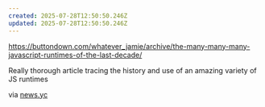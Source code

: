 ```yaml
---
created: 2025-07-28T12:50:50.246Z
updated: 2025-07-28T12:50:50.246Z
---
```

https://buttondown.com/whatever_jamie/archive/the-many-many-many-javascript-runtimes-of-the-last-decade/

Really thorough article tracing the history and use of an amazing variety of JS runtimes

via [news.yc](https://news.ycombinator.com/item?id=44701574)